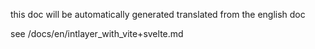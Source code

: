 this doc will be automatically generated translated from the english doc

see /docs/en/intlayer_with_vite+svelte.md
